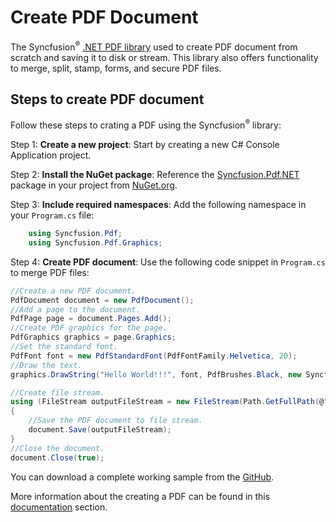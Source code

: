 # Create PDF Document

The Syncfusion<sup>&reg;</sup> [.NET PDF library](https://www.syncfusion.com/document-processing/pdf-framework/net/pdf-library) used to create PDF document from scratch and saving it to disk or stream. This library also offers functionality to merge, split, stamp, forms, and secure PDF files.

## Steps to create PDF document

Follow these steps to crating a PDF using the Syncfusion<sup>&reg;</sup> library:

Step 1: **Create a new project**: Start by creating a new C# Console Application project.

Step 2: **Install the NuGet package**: Reference the [Syncfusion.Pdf.NET](https://www.nuget.org/packages/Syncfusion.Pdf.Net) package in your project from [NuGet.org](https://www.nuget.org/).

Step 3: **Include required namespaces**: Add the following namespace in your `Program.cs` file:

```csharp
    using Syncfusion.Pdf;
    using Syncfusion.Pdf.Graphics;
```

Step 4: **Create PDF document**: Use the following code snippet in `Program.cs` to merge PDF files:

```csharp
//Create a new PDF document.
PdfDocument document = new PdfDocument();
//Add a page to the document.
PdfPage page = document.Pages.Add();
//Create PDF graphics for the page.
PdfGraphics graphics = page.Graphics;
//Set the standard font.
PdfFont font = new PdfStandardFont(PdfFontFamily.Helvetica, 20);
//Draw the text.
graphics.DrawString("Hello World!!!", font, PdfBrushes.Black, new Syncfusion.Drawing.PointF(0, 0));

//Create file stream.
using (FileStream outputFileStream = new FileStream(Path.GetFullPath(@"Output/Output.pdf"), FileMode.Create, FileAccess.ReadWrite))
{
    //Save the PDF document to file stream.
    document.Save(outputFileStream);
}
//Close the document.
document.Close(true);
```

You can download a complete working sample from the [GitHub](https://github.com/SyncfusionExamples/PDF-Examples/tree/master/Getting%20Started/.NET/Create_PDF_NET).

More information about the creating a PDF can be found in this [documentation](https://help.syncfusion.com/document-processing/pdf/pdf-library/net/create-pdf-file-in-c-sharp-vb-net) section.
